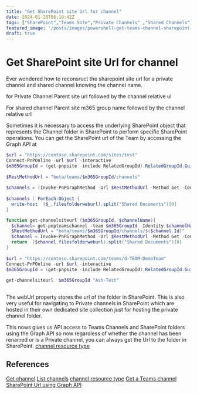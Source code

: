 ```yaml
---
title: "Get SharePoint site Url for channel"
date: 2024-01-20T06:19:42Z
tags: ["SharePoint","Teams Site","Private Channels" ,"Shared Channels", "Microsoft Graph", "Invoke-PnPGraphMethod"]
featured_image: '/posts/images/powershell-get-teams-channel-sharepoint-site/ChannelSharePointUrl.png'
draft: true
---
```


# Get SharePoint site Url for channel 

Ever wondered how to reconsruct the sharepoint site url for a private channel and shared channel knowing the channel name. 

for Private Channel
Parent site url followed by the channel relative ul 

For shared channel 
Parent site m365 group name followed by the channel relative url 

Sometimes it is necessary to access the underlying SharePoint object that represents the Channel folder in SharePoint to perform specific SharePoint operations. You can get the SharePoint url of the Team by accessing the Graph API at

```PowerShell
$url = "https://contoso.sharepoint.com/sites/test"
Connect-PnPOnline -url $url -interactive
$m365GroupId = (get-pnpsite -include RelatedGroupId).RelatedGroupId.Guid
 
$RestMethodUrl = "beta/teams/$m365GroupId/channels"
 
$channels = (Invoke-PnPGraphMethod -Url $RestMethodUrl -Method Get -ConsistencyLevelEventual).value
 
$channels | ForEach-Object {
  write-host  ($_.filesfolderweburl).split("Shared Documents")[0]
}
```

```PowerShell
function get-channelsiteurl ($m365GroupId, $channelName){
  $channel= get-pnpteamschannel -team $m365GroupId -Identity $channelName
  $RestMethodUrl = "beta/teams/$m365GroupId/channels/$($channel.Id)"        
  $channel = Invoke-PnPGraphMethod -Url $RestMethodUrl -Method Get -ConsistencyLevelEventual
  return  ($channel.filesfolderweburl).split("Shared Documents")[0]
}
 
$url = "https://contoso.sharepoint.com/teams/d-TEAM-DemoTeam"
Connect-PnPOnline -url $url -interactive
$m365GroupId = (get-pnpsite -include RelatedGroupId).RelatedGroupId.Guid
 
get-channelsiteurl  $m365GroupId "Ash-Test"
 
```

The webUrl property stores the url of the folder in SharePoint. This is also very useful for navigating to Private channels in SharePoint which are hosted in their own dedicated site collection just for hosting the private channel folder.

This nows gives us API access to Teams Channels and SharePoint folders using the Graph API so now regardless of whether the channel has been renamed or is a Private channel, you can always get the Url to the folder in SharePoint. [channel resource type](https://learn.microsoft.com/en-us/graph/api/resources/channel?view=graph-rest-beta?wt.mc_id=MVP_308367)

## References

[Get channel](https://learn.microsoft.com/en-us/graph/api/channel-get?wt.mc_id=MVP_308367)
[List channels](https://learn.microsoft.com/en-us/graph/api/channel-list?view=graph-rest-beta&tabs=http&wt.mc_id=MVP_308367)
[channel resource type](https://learn.microsoft.com/en-us/graph/api/resources/channel?view=graph-rest-beta?wt.mc_id=MVP_308367)
[Get a Teams channel SharePoint Url using Graph API](https://colinjwood.wordpress.com/2020/02/18/get-a-teams-channel-sharepoint-url-using-graph-api/)
